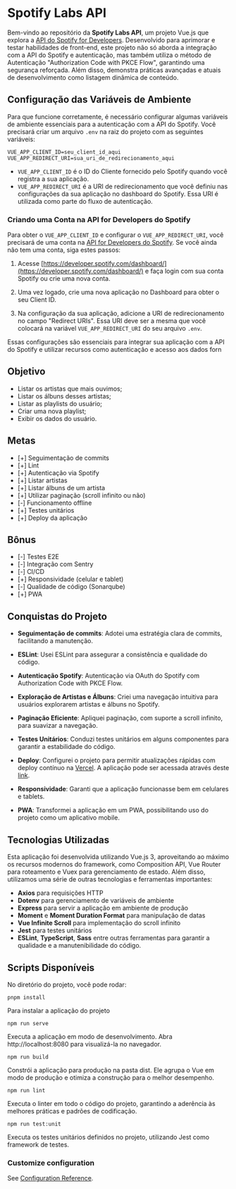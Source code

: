 # Spotify Labs API

Bem-vindo ao repositório da **Spotify Labs API**, um projeto Vue.js que explora a [API do Spotify for Developers](https://developer.spotify.com/documentation/web-api/). Desenvolvido para aprimorar e testar habilidades de front-end, este projeto não só aborda a integração com a API do Spotify e autenticação, mas também utiliza o método de Autenticação "Authorization Code with PKCE Flow", garantindo uma segurança reforçada. Além disso, demonstra práticas avançadas e atuais de desenvolvimento como listagem dinâmica de conteúdo.

## Configuração das Variáveis de Ambiente

Para que funcione corretamente, é necessário configurar algumas variáveis de ambiente essenciais para a autenticação com a API do Spotify. Você precisará criar um arquivo `.env` na raiz do projeto com as seguintes variáveis:

`VUE_APP_CLIENT_ID=seu_client_id_aqui
VUE_APP_REDIRECT_URI=sua_uri_de_redirecionamento_aqui`

-   `VUE_APP_CLIENT_ID` é o ID do Cliente fornecido pelo Spotify quando você registra a sua aplicação.
-   `VUE_APP_REDIRECT_URI` é a URI de redirecionamento que você definiu nas configurações da sua aplicação no dashboard do Spotify. Essa URI é utilizada como parte do fluxo de autenticação.

### Criando uma Conta na API for Developers do Spotify

Para obter o `VUE_APP_CLIENT_ID` e configurar o `VUE_APP_REDIRECT_URI`, você precisará de uma conta na [API for Developers do Spotify](https://developer.spotify.com/documentation/web-api/). Se você ainda não tem uma conta, siga estes passos:

1. Acesse [https://developer.spotify.com/dashboard/](https://developer.spotify.com/dashboard/) e faça login com sua conta Spotify ou crie uma nova conta.

2. Uma vez logado, crie uma nova aplicação no Dashboard para obter o seu Client ID.

3. Na configuração da sua aplicação, adicione a URI de redirecionamento no campo "Redirect URIs". Essa URI deve ser a mesma que você colocará na variável `VUE_APP_REDIRECT_URI` do seu arquivo `.env`.

Essas configurações são essenciais para integrar sua aplicação com a API do Spotify e utilizar recursos como autenticação e acesso aos dados forn

## Objetivo

-   Listar os artistas que mais ouvimos;
-   Listar os álbuns desses artistas;
-   Listar as playlists do usuário;
-   Criar uma nova playlist;
-   Exibir os dados do usuário.

## Metas

-   [+] Seguimentação de commits
-   [+] Lint
-   [+] Autenticação via Spotify
-   [+] Listar artistas
-   [+] Listar álbuns de um artista
-   [+] Utilizar paginação (scroll infinito ou não)
-   [-] Funcionamento offline
-   [+] Testes unitários
-   [+] Deploy da aplicação

## Bônus

-   [-] Testes E2E
-   [-] Integração com Sentry
-   [-] CI/CD
-   [+] Responsividade (celular e tablet)
-   [-] Qualidade de código (Sonarqube)
-   [+] PWA

## Conquistas do Projeto

-   **Seguimentação de commits**: Adotei uma estratégia clara de commits, facilitando a manutenção.

-   **ESLint**: Usei ESLint para assegurar a consistência e qualidade do código.

-   **Autenticação Spotify**: Autenticação via OAuth do Spotify com Authorization Code with PKCE Flow.

-   **Exploração de Artistas e Álbuns**: Criei uma navegação intuitiva para usuários explorarem artistas e álbuns no Spotify.

-   **Paginação Eficiente**: Apliquei paginação, com suporte a scroll infinito, para suavizar a navegação.

-   **Testes Unitários**: Conduzi testes unitários em alguns componentes para garantir a estabilidade do código.

-   **Deploy**: Configurei o projeto para permitir atualizações rápidas com deploy contínuo na [Vercel](https://vercel.com). A aplicação pode ser acessada através deste [link](https://spotify-api-bruno-ervilha.vercel.app/).

-   **Responsividade**: Garanti que a aplicação funcionasse bem em celulares e tablets.
-   **PWA**: Transformei a aplicação em um PWA, possibilitando uso do projeto como um aplicativo mobile.

## Tecnologias Utilizadas

Esta aplicação foi desenvolvida utilizando Vue.js 3, aproveitando ao máximo os recursos modernos do framework, como Composition API, Vue Router para roteamento e Vuex para gerenciamento de estado. Além disso, utilizamos uma série de outras tecnologias e ferramentas importantes:

-   **Axios** para requisições HTTP
-   **Dotenv** para gerenciamento de variáveis de ambiente
-   **Express** para servir a aplicação em ambiente de produção
-   **Moment** e **Moment Duration Format** para manipulação de datas
-   **Vue Infinite Scroll** para implementação do scroll infinito
-   **Jest** para testes unitários
-   **ESLint**, **TypeScript**, **Sass** entre outras ferramentas para garantir a qualidade e a manutenibilidade do código.

## Scripts Disponíveis

No diretório do projeto, você pode rodar:

```
pnpm install
```

Para instalar a aplicação do projeto

```
npm run serve
```

Executa a aplicação em modo de desenvolvimento.
Abra http://localhost:8080 para visualizá-la no navegador.

```
npm run build
```

Constrói a aplicação para produção na pasta dist.
Ele agrupa o Vue em modo de produção e otimiza a construção para o melhor desempenho.

```
npm run lint
```

Executa o linter em todo o código do projeto, garantindo a aderência às melhores práticas e padrões de codificação.

```
npm run test:unit
```

Executa os testes unitários definidos no projeto, utilizando Jest como framework de testes.

### Customize configuration

See [Configuration Reference](https://cli.vuejs.org/config/).
